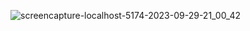 ![screencapture-localhost-5174-2023-09-29-21_00_42](https://github.com/DevMehedi-CE/tesla-clone/assets/116740305/ad4044b7-b49c-4443-917f-cdcc54f72208)
